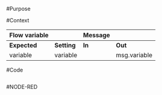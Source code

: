 #Purpose

#Context

| Flow variable |				        |Message		    |				        |
| ------------- | ------------- | ------------- | ------------- |
| **Expected**	| **Setting** 	| **In**		    | **Out**		    |
| variable		  | variable 		  |				        | msg.variable	|


#Code
```javascript
```

#NODE-RED
`
`
